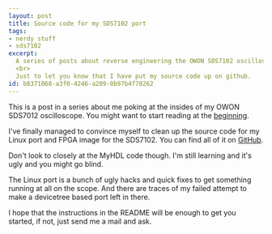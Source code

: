 ```yaml
---
layout: post
title: Source code for my SDS7102 port
tags:
- nerdy stuff
- sds7102
excerpt:
  A series of posts about reverse engineering the OWON SDS7102 oscilloscope.
  <br>
  Just to let you know that I have put my source code up on github.
id: b8371068-a3f0-4246-a209-0b97b4f78262
---
```


This is a post in a series about me poking at the insides of my OWON
SDS7012 oscilloscope.  You might want to start reading at the
[beginning]({{site.baseurl}}/2016/05/01/sds7102-hacking.html).

I've finally managed to convince myself to clean up the source code
for my Linux port and FPGA image for the SDS7102.  You can find all of
it on [GitHub](https://github.com/wingel/sds7102).

Don't look to closely at the MyHDL code though.  I'm still learning
and it's ugly and you might go blind.

The Linux port is a bunch of ugly hacks and quick fixes to get
something running at all on the scope.  And there are traces of my
failed attempt to make a devicetree based port left in there.

I hope that the instructions in the README will be enough to get you
started, if not, just send me a mail and ask.
